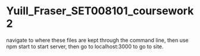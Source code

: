 # Yuill_Fraser_SET008101_coursework2

navigate to where these files are kept through the command line, then use npm start to start server, then go to localhost:3000 to go to site.
